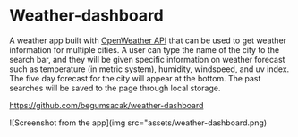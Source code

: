 # Weather-dashboard
A weather app built with [OpenWeather API](https://openweathermap.org/api) that can be used to get weather information for multiple cities. A user can type the name of the city to the search bar, and they will be given specific information on weather forecast such as temperature (in metric system), humidity, windspeed, and uv index. The five day forecast for the city will appear at the bottom. The past searches will be saved to the page through local storage. 

https://github.com/begumsacak/weather-dashboard

![Screenshot from the app](img src="assets/weather-dashboard.png)